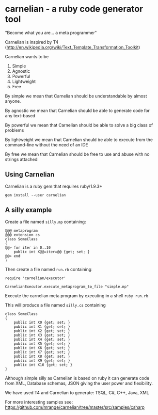 carnelian - a ruby code generator tool
======================================

"Become what you are... a meta programmer"

Carnelian is inspired by T4 (http://en.wikipedia.org/wiki/Text_Template_Transformation_Toolkit)

Carnelian wants to be
  1. Simple
  2. Agnostic
  3. Powerful
  4. Lightweight
  5. Free

By simple we mean that Carnelian should be understandable by almost anyone.

By agnostic we mean that Carnelian should be able to generate code for any text-based

By powerful we mean that Carnelian should be able to solve a big class of problems

By lightweight we mean that Carnelian should be able to execute from the command-line without the need of an IDE

By free we mean that Carnelian should be free to use and abuse with no strings attached

Using Carnelian
---------------

Carnelian is a ruby gem that requires ruby/1.9.3+
```
gem install --user carnelian
```

A silly example
----------------

Create a file named `silly.mp` containing:
```
@@@ metaprogram
@@@ extension cs
class SomeClass
{
@@> for iter in 0..10
    public int X@@=iter=@@ {get; set; }
@@> end
}
```
Then create a file named `run.rb` containing:
```
require 'carnelian/executor'

CarnelianExecutor.execute_metaprogram_to_file "simple.mp"
```

Execute the carnelian meta program by executing in a shell `ruby run.rb`

This will produce a file named `silly.cs` containing
```
class SomeClass
{
    public int X0 {get; set; }
    public int X1 {get; set; }
    public int X2 {get; set; }
    public int X3 {get; set; }
    public int X4 {get; set; }
    public int X5 {get; set; }
    public int X6 {get; set; }
    public int X7 {get; set; }
    public int X8 {get; set; }
    public int X9 {get; set; }
    public int X10 {get; set; }
}
```

Although simple silly as Carnelian is based on ruby it can generate code from XML, Database schemas, JSON giving the user power and flexibility.

We have used T4 and Carnelian to generate: TSQL, C#, C++, Java, XML

For more interesting samples see: https://github.com/mrange/carnelian/tree/master/src/samples/csharp
